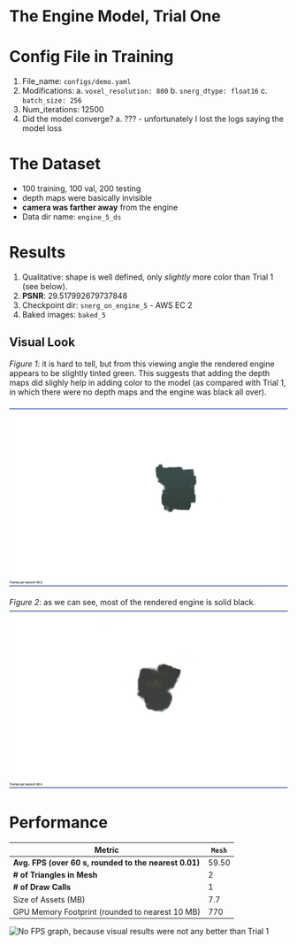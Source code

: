 # The Engine Model, Trial One

# Config File in Training
1. File_name: `configs/demo.yaml`
2. Modifications:
    a. `voxel_resolution: 800`
    b. `snerg_dtype: float16`
    c. `batch_size: 256`
3. Num_iterations: 12500
4. Did the model converge? 
    a. ??? - unfortunately I lost the logs saying the model loss

# The Dataset
- 100 training, 100 val, 200 testing
- depth maps were basically invisible
- **camera was farther away** from the engine
- Data dir name: `engine_5_ds`

# Results
1. Qualitative: shape is well defined, only *slightly* more color than Trial 1 (see below).
2. **PSNR**: 29.517992679737848
3. Checkpoint dir: `snerg_on_engine_5` - AWS EC 2
4. Baked images: `baked_5`
## Visual Look

*Figure 1*: it is hard to tell, but from this viewing angle the rendered engine appears to be slightly tinted green. This suggests that adding the depth maps did slighly help in adding color to the model (as compared with Trial 1, in which there were no depth maps and the engine was black all over).

![Trial 1, which shows the rendered engine with a little color](trial5_screenshot_tinted.png)

*Figure 2*: as we can see, most of the rendered engine is solid black.
![Trial 1, which shows the rendered engine with no color](trial5_screenshot_black.png)

# Performance

| Metric               |  `Mesh` |
|----------------------|--------|
| **Avg. FPS (over 60 s, rounded to the nearest 0.01)**|   59.50   |
| **# of Triangles in Mesh** | 2 |
| **# of Draw Calls** |  1 |
| Size of Assets (MB)     | 7.7       |
| GPU Memory Footprint (rounded to nearest 10 MB) |   770    |

![No FPS graph, because visual results were not any better than Trial 1](TODO)